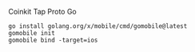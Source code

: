 Coinkit Tap Proto Go

```shell
go install golang.org/x/mobile/cmd/gomobile@latest
gomobile init
gomobile bind -target=ios
```
